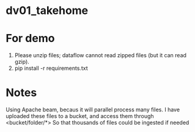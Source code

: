 # dv01_takehome
For demo
========

1. Please unzip files; dataflow cannot read zipped files (but it can read gzip).
2. pip install -r requirements.txt


Notes
======

Using Apache beam, becaus it will parallel process many files. I have uploaded these files 
to a bucket, and access them through <bucket/folder/*> So that thousands of files could
be ingested if needed
